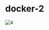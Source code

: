 # docker-2

![4](https://github.com/TiffanyB1ack/docker-2/assets/55450516/c09e33fa-c357-4170-bd0e-4caa0709b66a)
